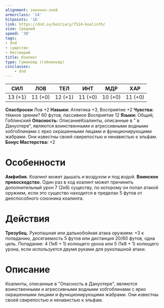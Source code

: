 ```yaml
---
alignment: законно-злой
armorclass: '14'
hitpoints: '16'
link: https://dnd.su/bestiary/7514-koalinth/
size: Средний
speed: '30'
tags:
- dnd
- существо
- бестиарий
title: Коалинт
type: Гуманоид (гоблиноид)
cssclasses:
    - dnd
---
```



| СИЛ | ЛОВ | ТЕЛ | ИНТ | МДР | ХАР |
|---|---|---|---|---|---|
| 13 (+1) | 11 (+0) | 12 (+1) | 11 (+0) | 10 (+0) | 11 (+0) |
**Спасброски** Лов +2
**Навыки:** Атлетика +3, Восприятие +2
**Чувства:** тёмное зрение? 60 футов, пассивное Восприятие 12
**Языки:** Общий, Гоблинский
**Опасность:** ОписаниеКоалинты, описанные в " в Дануотере", являются воинственными и агрессивными водными хобгоблинами с ярко окрашенными лицами и функционирующими жабрами. Они известны своей свирепостью и ненавистью к эльфам.
**Бонус Мастерства:** +2


# Особенности
**Амфибия.** Коалинт может дышать и воздухом и под водой.
**Воинское превосходство.** Один раз в ход коалинт может причинить дополнительный урон 7 (2к6) существу, по которому он попал атакой оружием, если это существо находится в пределах 5 футов от дееспособного союзника коалинта.


# Действия
**Трезубец.** Рукопашная или дальнобойная атака оружием: +3 к попаданию, досягаемость 5 футов или дистанция 20/60 футов, одна цель. Попадание: 4 (1к6 + 1) колющего урона или 5 (1к8 + 1) колющего урона, если используется двумя руками для рукопашной атаки.


# Описание
Коалинты, описанные в "Опасность в Дануотере", являются воинственными и агрессивными водными хобгоблинами с ярко окрашенными лицами и функционирующими жабрами. Они известны своей свирепостью и ненавистью к эльфам.